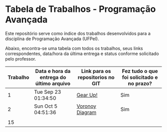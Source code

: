 # Tabela de Trabalhos - Programação Avançada

Este repositório serve como índice dos trabalhos desenvolvidos para a disciplina de Programação Avançada (UFPel).

Abaixo, encontra-se uma tabela com todos os trabalhos, seus links correspondentes, data/hora da última entrega e status conforme solicitado pelo professor.

| Trabalho | Data e hora da entrega do último arquivo | Link para os repositorios no GIT | Fez tudo o que foi solicitado e no prazo? |
|----------|-----------------------------------------|-------------------------------------------------------------|-------------------------------------------|
| 1        | Tue Sep 23 01:34:50                     | [Gear Up!](https://github.com/kerwald/Gear-Up)              | Sim                                       |
| 2        | Sun Oct 5 04:51:36                      |[Voronoy Diagram](https://github.com/kerwald/voronoi-diagram)| Sim                                       |
|          |                                         |                                                             |                                           |
| 15       |                                         |                                                             |                                           |

